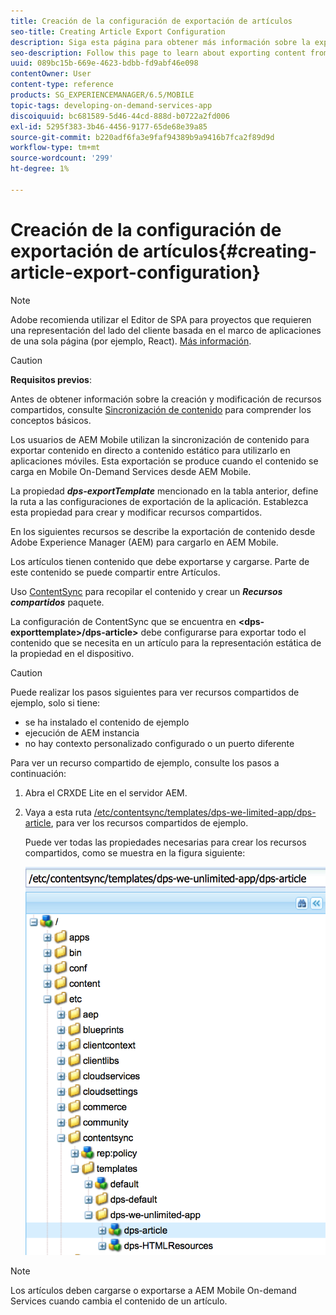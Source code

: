 ```yaml
---
title: Creación de la configuración de exportación de artículos
seo-title: Creating Article Export Configuration
description: Siga esta página para obtener más información sobre la exportación de contenido desde Adobe Experience Manager (AEM) para cargarlo en AEM Mobile.
seo-description: Follow this page to learn about exporting content from Adobe Experience Manager (AEM) for upload to AEM Mobile.
uuid: 089bc15b-669e-4623-bdbb-fd9abf46e098
contentOwner: User
content-type: reference
products: SG_EXPERIENCEMANAGER/6.5/MOBILE
topic-tags: developing-on-demand-services-app
discoiquuid: bc681589-5d46-44cd-888d-b0722a2fd006
exl-id: 5295f383-3b46-4456-9177-65de68e39a85
source-git-commit: b220adf6fa3e9faf94389b9a9416b7fca2f89d9d
workflow-type: tm+mt
source-wordcount: '299'
ht-degree: 1%

---
```


# Creación de la configuración de exportación de artículos{#creating-article-export-configuration}

>[!NOTE]
>
>Adobe recomienda utilizar el Editor de SPA para proyectos que requieren una representación del lado del cliente basada en el marco de aplicaciones de una sola página (por ejemplo, React). [Más información](/help/sites-developing/spa-overview.md).

>[!CAUTION]
>
>**Requisitos previos**:
>
>Antes de obtener información sobre la creación y modificación de recursos compartidos, consulte [Sincronización de contenido](/help/mobile/mobile-ondemand-contentsync.md) para comprender los conceptos básicos.

Los usuarios de AEM Mobile utilizan la sincronización de contenido para exportar contenido en directo a contenido estático para utilizarlo en aplicaciones móviles. Esta exportación se produce cuando el contenido se carga en Mobile On-Demand Services desde AEM Mobile.

La propiedad ***dps-exportTemplate*** mencionado en la tabla anterior, define la ruta a las configuraciones de exportación de la aplicación. Establezca esta propiedad para crear y modificar recursos compartidos.

En los siguientes recursos se describe la exportación de contenido desde Adobe Experience Manager (AEM) para cargarlo en AEM Mobile.

Los artículos tienen contenido que debe exportarse y cargarse. Parte de este contenido se puede compartir entre Artículos.

Uso [ContentSync](/help/mobile/mobile-ondemand-contentsync.md) para recopilar el contenido y crear un ***Recursos compartidos*** paquete.

La configuración de ContentSync que se encuentra en **&lt;dps-exporttemplate>/dps-article>** debe configurarse para exportar todo el contenido que se necesita en un artículo para la representación estática de la propiedad en el dispositivo.

>[!CAUTION]
>
>Puede realizar los pasos siguientes para ver recursos compartidos de ejemplo, solo si tiene:
>
>* se ha instalado el contenido de ejemplo
>* ejecución de AEM instancia
>* no hay contexto personalizado configurado o un puerto diferente
>


Para ver un recurso compartido de ejemplo, consulte los pasos a continuación:

1. Abra el CRXDE Lite en el servidor AEM.
1. Vaya a esta ruta [/etc/contentsync/templates/dps-we-limited-app/dps-article](http://localhost:4502/crx/de/index.jsp#/etc/contentsync/templates/dps-we-unlimited-app/dps-article), para ver los recursos compartidos de ejemplo.

   Puede ver todas las propiedades necesarias para crear los recursos compartidos, como se muestra en la figura siguiente:

   ![chlimage_1-134](assets/chlimage_1-134.png)

>[!NOTE]
>
>Los artículos deben cargarse o exportarse a AEM Mobile On-demand Services cuando cambia el contenido de un artículo.

